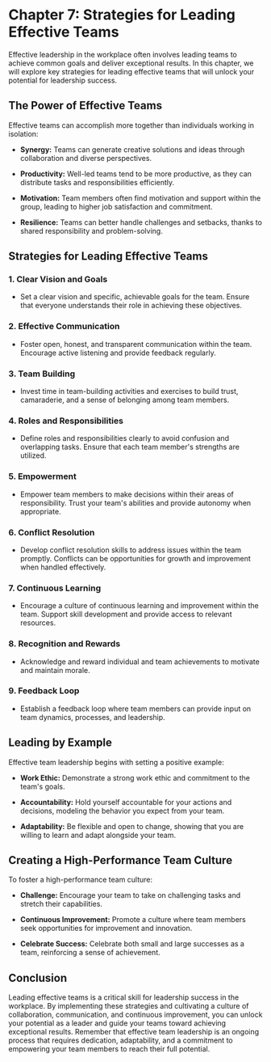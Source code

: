 Chapter 7: Strategies for Leading Effective Teams
=================================================

Effective leadership in the workplace often involves leading teams to achieve common goals and deliver exceptional results. In this chapter, we will explore key strategies for leading effective teams that will unlock your potential for leadership success.

The Power of Effective Teams
----------------------------

Effective teams can accomplish more together than individuals working in isolation:

* **Synergy:** Teams can generate creative solutions and ideas through collaboration and diverse perspectives.

* **Productivity:** Well-led teams tend to be more productive, as they can distribute tasks and responsibilities efficiently.

* **Motivation:** Team members often find motivation and support within the group, leading to higher job satisfaction and commitment.

* **Resilience:** Teams can better handle challenges and setbacks, thanks to shared responsibility and problem-solving.

Strategies for Leading Effective Teams
--------------------------------------

### 1. **Clear Vision and Goals**

* Set a clear vision and specific, achievable goals for the team. Ensure that everyone understands their role in achieving these objectives.

### 2. **Effective Communication**

* Foster open, honest, and transparent communication within the team. Encourage active listening and provide feedback regularly.

### 3. **Team Building**

* Invest time in team-building activities and exercises to build trust, camaraderie, and a sense of belonging among team members.

### 4. **Roles and Responsibilities**

* Define roles and responsibilities clearly to avoid confusion and overlapping tasks. Ensure that each team member's strengths are utilized.

### 5. **Empowerment**

* Empower team members to make decisions within their areas of responsibility. Trust your team's abilities and provide autonomy when appropriate.

### 6. **Conflict Resolution**

* Develop conflict resolution skills to address issues within the team promptly. Conflicts can be opportunities for growth and improvement when handled effectively.

### 7. **Continuous Learning**

* Encourage a culture of continuous learning and improvement within the team. Support skill development and provide access to relevant resources.

### 8. **Recognition and Rewards**

* Acknowledge and reward individual and team achievements to motivate and maintain morale.

### 9. **Feedback Loop**

* Establish a feedback loop where team members can provide input on team dynamics, processes, and leadership.

Leading by Example
------------------

Effective team leadership begins with setting a positive example:

* **Work Ethic:** Demonstrate a strong work ethic and commitment to the team's goals.

* **Accountability:** Hold yourself accountable for your actions and decisions, modeling the behavior you expect from your team.

* **Adaptability:** Be flexible and open to change, showing that you are willing to learn and adapt alongside your team.

Creating a High-Performance Team Culture
----------------------------------------

To foster a high-performance team culture:

* **Challenge:** Encourage your team to take on challenging tasks and stretch their capabilities.

* **Continuous Improvement:** Promote a culture where team members seek opportunities for improvement and innovation.

* **Celebrate Success:** Celebrate both small and large successes as a team, reinforcing a sense of achievement.

Conclusion
----------

Leading effective teams is a critical skill for leadership success in the workplace. By implementing these strategies and cultivating a culture of collaboration, communication, and continuous improvement, you can unlock your potential as a leader and guide your teams toward achieving exceptional results. Remember that effective team leadership is an ongoing process that requires dedication, adaptability, and a commitment to empowering your team members to reach their full potential.
